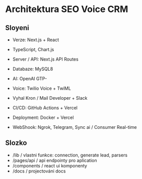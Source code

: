 # Architektura SEO Voice CRM
## Sloyeni 
- Verze: Next.js + React
+ TypeScript, Chart.js
- Server / API: Next.js API Routes
- Databaze: MySQL8
- AI: OpenAI GTP-
- Voice: Twilio Voice + TwiML
- Vyhal Kron / Mail Developer + Slack
- CI/CD: GitHub Actions + Vercel
- Deployment: Docker + Vercel

- WebShook: Ngrok, Telegram, Sync ai / Consumer Real-time

## Slozko
- /lib / vlastni funkce: connection, generate lead, parsers
- /pages/api / api endpointy pro aplication
- /components / react ui komponenty
- /docs / projectováni docs